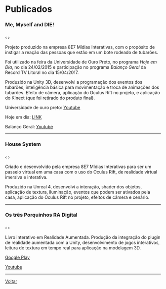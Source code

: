 # [](#header-1)Publicados

### [](#header-3)Me, Myself and DIE! 
<html>
    <head>
        <link rel="stylesheet" href="css/blueimp-gallery.min.css">
    </head>
    <body>
        <script src="js/blueimp-gallery.min.js"></script>
        <div id="links-tub">
        <a href="fotos/tubarao/foto01.png"></a> <a href="fotos/tubarao/foto02.png"></a> <a href="fotos/tubarao/foto03.png"></a>
        </div>   
        <div id="blueimp-image-carousel-tub" class="blueimp-gallery blueimp-gallery-carousel blueimp-gallery-display">
            <div class="slides"></div>
            <h3 class="title"></h3>
            <a class="prev">‹</a>
            <a class="next">›</a>
            <a class="play-pause"></a>
            <ol class="indicator"></ol>
        </div>        
        <script>
            blueimp.Gallery(
                document.getElementById('links-tub').getElementsByTagName('a'),
                {
                    container: '#blueimp-image-carousel-tub',
                    carousel: true
                }
            );
        </script>
    </body>   
</html>
Projeto produzido na empresa 8E7 Mídias Interativas, com o propósito de instigar a reação das pessoas que estão em um bote rodeado de tubarões.

Foi utilizado na feira da Universidade de Ouro Preto, no programa _Hoje em Dia_, no dia 24/02/2015 e participação no programa _Balanço Geral_ da Record TV Litoral no dia 15/04/2017.

Produzido na Unity 3D, desenvolvi a programação dos eventos dos tubarões, inteligência básica para movimentação e troca de animações dos tubarões. Efeito de câmera, aplicação do Oculus Rift no projeto, e aplicação do Kinect (que foi retirado do produto final). 

Universidade de ouro preto: [Youtube](https://www.youtube.com/watch?v=vobQ6OZ0gzc)

Hoje em dia: [LINK](http://entretenimento.r7.com/hoje-em-dia/videos/ator-fabio-villa-verde-encara-uma-emocionante-aventura-com-o-oculos-3d-16102015)

Balanço Geral: [Youtube](https://www.youtube.com/watch?v=70RNkp56d38)

* * *

### [](#header-3)House System
<html>
    <head>
        <link rel="stylesheet" href="css/blueimp-gallery.min.css">
    </head>
    <body>
        <script src="js/blueimp-gallery.min.js"></script>
        <div id="links-house">
        <a href="fotos/housesystem/foto01.png"></a> <a href="fotos/housesystem/foto02.png"></a> <a href="fotos/housesystem/foto03.png"></a> <a href="fotos/housesystem/foto04.png"></a> <a href="fotos/housesystem/foto05.png"></a> <a href="fotos/housesystem/foto06.png"></a> <a href="fotos/housesystem/foto07.png"></a> <a href="fotos/housesystem/foto08.png"></a> <a href="fotos/housesystem/foto09.png"></a>
        </div>   
        <div id="blueimp-image-carousel-house" class="blueimp-gallery blueimp-gallery-carousel blueimp-gallery-display">
            <div class="slides"></div>
            <h3 class="title"></h3>
            <a class="prev">‹</a>
            <a class="next">›</a>
            <a class="play-pause"></a>
            <ol class="indicator"></ol>
        </div>        
        <script>
            blueimp.Gallery(
                document.getElementById('links-house').getElementsByTagName('a'),
                {
                    container: '#blueimp-image-carousel-house',
                    carousel: true
                }
            );
        </script>
    </body>   
</html>
Criado e desenvolvido pela empresa 8E7 Mídias Interativas para ser um passeio virtual em uma casa com o uso do Oculus Rift, de realidade virtual imersiva e interativa.

Produzido na Unreal 4, desenvolvi a interação, shader dos objetos, aplicação de textura, iluminação, eventos que podem ser ativados pela casa, aplicação do Oculus Rift no projeto, efeitos de câmera e cenário.

* * *

### [](#header-3)Os três Porquinhos RA Digital
<html>
    <head>
        <link rel="stylesheet" href="css/blueimp-gallery.min.css">
    </head>
    <body>
        <script src="js/blueimp-gallery.min.js"></script>
        <div id="links-porquinhos">
        <a href="fotos/tresporquinhos/foto01.png"></a> <a href="fotos/tresporquinhos/foto2.png"></a> <a href="fotos/tresporquinhos/foto03.png"></a> <a href="fotos/tresporquinhos/foto04.png"></a>
        </div>   
        <div id="blueimp-image-carousel-porquinhos" class="blueimp-gallery blueimp-gallery-carousel blueimp-gallery-display">
            <div class="slides"></div>
            <h3 class="title"></h3>
            <a class="prev">‹</a>
            <a class="next">›</a>
            <a class="play-pause"></a>
            <ol class="indicator"></ol>
        </div>        
        <script>
            blueimp.Gallery(
                document.getElementById('links-porquinhos').getElementsByTagName('a'),
                {
                    container: '#blueimp-image-carousel-porquinhos',
                    carousel: true
                }
            );
        </script>
    </body>   
</html>
Livro interativo em Realidade Aumentada. Produção da integração do plugin de realidade aumentada com a Unity, desenvolvimento de jogos interativos, leitura de textura em tempo real para aplicação na modelagem 3D.

[Google Play](https://play.google.com/store/apps/details?id=br.com.di.os3porquinhos&hl=en)

[Youtube](https://www.youtube.com/watch?v=qImPGhAQyEI)

* * *

[Voltar](./)
